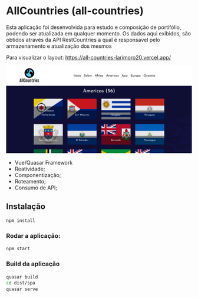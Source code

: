 # AllCountries (all-countries)

Esta aplicação foi desenvolvida para estudo e composição de portifólio, podendo ser atualizada em qualquer momento.
Os dados aqui exibidos, são obtidos através da API RestCountries a qual é responsavel pelo armazenamento e atualização dos mesmos

Para visualizar o layout: https://all-countries-larimoro20.vercel.app/

![imagem](https://github.com/LariMoro20/AllCountries/blob/main/print2.png)

- Vue/Quasar Framework
- Reatividade;
- Componentização;
- Roteamento;
- Consumo de API;

## Instalação

```bash
npm install
```

### Rodar a aplicação:

```bash
npm start
```

### Build da aplicação

```bash
quasar build
cd dist/spa
quasar serve
```
